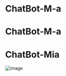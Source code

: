 # ChatBot-M-a
# ChatBot-M-a
# ChatBot-Mia
![image](https://github.com/user-attachments/assets/569bc55d-1cea-4890-af4d-f11e35a911a0)
